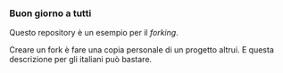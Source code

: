 ### Buon giorno a tutti

Questo repository è un esempio per il *forking*.

Creare un fork è fare una copia personale di un progetto altrui. E questa descrizione per gli italiani può bastare.
